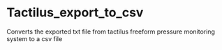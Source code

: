 # Tactilus_export_to_csv
Converts the exported txt file from tactilus freeform pressure monitoring system to a csv file
